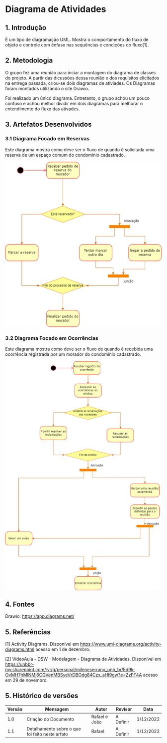 # Diagrama de Atividades

## 1. Introdução
É um tipo de diagramação UML. Mostra o comportamento do fluxo de objeto e controle com ênfase nas sequências e condições do fluxo[1]. 

## 2. Metodologia
O grupo fez uma reunião para inciar a montagem do diagrama de classes do projeto. A partir das dicussões dessa reunião e dos requisitos elicitados na entrega passada, criou-se dois diagramas de ativiades. Os Diagramas foram montados utilizando o site Drawio.

Foi realizado um único diagrama. Entretanto, o grupo achou um pouco confuso e achou melhor dividir em dois diagramas para melhorar o entendimento do fluxo das ativades. 

## 3. Artefatos Desenvolvidos

### 3.1 Diagrama Focado em Reservas
Este diagrama mostra como deve ser o fluxo de quando é solicitada uma reserva de um espaço comum do condomínio cadastrado.

![image](../assets/Diagrama_Atividades_reserva.drawio.png)

### 3.2 Diagrama Focado em Ocorrências
Este diagrama mostra como deve ser o fluxo de quando é recebida uma ocorrência registrada por um morador do condomínio cadastrado.

![image](../assets/Diagrama_Atividades_ocorrencia.drawio.png)

## 4. Fontes

Drawio: <https://app.diagrams.net/>

## 5. Referências

[1] Activity Diagrams. Disponível em <https://www.uml-diagrams.org/activity-diagrams.html> acesso em 1 de dezembro.

[2] VídeoAula - DSW - Modelagem - Diagrama de Atividades. Disponível em <https://unbbr-my.sharepoint.com/:v:/g/personal/mileneserrano_unb_br/Ed9k-OvMH7hMlNMj6CGVenMBSyeVrDBOdg84Czx_aHI9gw?e=ZzFF4A> acesso em 29 de novembro.

## 5. Histórico de versões
  
| Versão | Mensagem                   | Autor        | Revisor       | Data       |
|--------|----------------------------|--------------|---------------|------------|
| 1.0    | Criação do Documento       | Rafael e João | A Definir | 1/12/2022 |
| 1.1    | Detalhamento sobre o que foi feito neste arfato | Rafael | A Definir| 1/12/2022 |